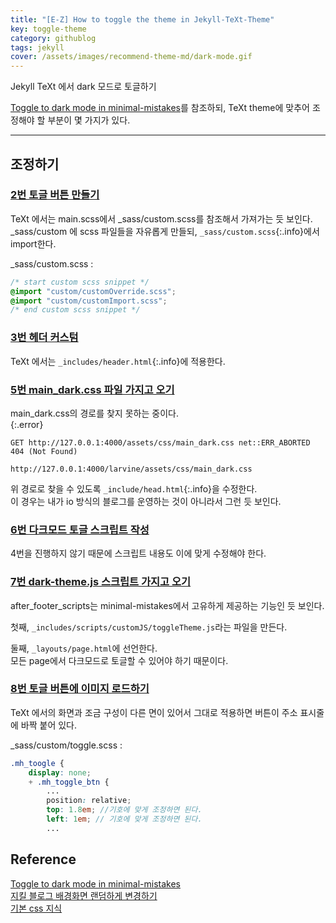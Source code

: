 ```yaml
---
title: "[E-Z] How to toggle the theme in Jekyll-TeXt-Theme"
key: toggle-theme
category: githublog
tags: jekyll
cover: /assets/images/recommend-theme-md/dark-mode.gif
---
```


Jekyll TeXt 에서 dark 모드로 토글하기
<!--more-->

[Toggle to dark mode in minimal-mistakes](https://etch-cure.github.io/blog/toggle-dark-mode/#--dark-themejs)를 참조하되, TeXt theme에 맞추어 조정해야 할 부분이 몇 가지가 있다.  

---
## 조정하기
### [2번 토글 버튼 만들기](https://etch-cure.github.io/blog/toggle-dark-mode/#2-%ED%86%A0%EA%B8%80-%EB%B2%84%ED%8A%BC-%EB%A7%8C%EB%93%A4%EA%B8%B0)
TeXt 에서는 main.scss에서 _sass/custom.scss를 참조해서 가져가는 듯 보인다.  
_sass/custom 에 scss 파일들을 자유롭게 만들되, `_sass/custom.scss`{:.info}에서 import한다.  

_sass/custom.scss
: 
```scss
/* start custom scss snippet */
@import "custom/customOverride.scss";
@import "custom/customImport.scss";
/* end custom scss snippet */
```

### [3번 헤더 커스텀](https://etch-cure.github.io/blog/toggle-dark-mode/#3-%ED%97%A4%EB%8D%94-%EC%BB%A4%EC%8A%A4%ED%85%80)
TeXt 에서는 `_includes/header.html`{:.info}에 적용한다.  

### [5번 main_dark.css 파일 가지고 오기](https://etch-cure.github.io/blog/toggle-dark-mode/#5-main_darkcss-%ED%8C%8C%EC%9D%BC-%EA%B0%80%EC%A7%80%EA%B3%A0-%EC%98%A4%EA%B8%B0)  
main_dark.css의 경로를 찾지 못하는 중이다.  
{:.error}

```console
GET http://127.0.0.1:4000/assets/css/main_dark.css net::ERR_ABORTED 404 (Not Found)
```

```
http://127.0.0.1:4000/larvine/assets/css/main_dark.css
```
위 경로로 찾을 수 있도록 `_include/head.html`{:.info}을 수정한다.  
이 경우는 내가 io 방식의 블로그를 운영하는 것이 아니라서 그런 듯 보인다.  


### [6번 다크모드 토글 스크립트 작성](https://etch-cure.github.io/blog/toggle-dark-mode/#6-%EB%8B%A4%ED%81%AC-%EB%AA%A8%EB%93%9C-%ED%86%A0%EA%B8%80-%EC%8A%A4%ED%81%AC%EB%A6%BD%ED%8A%B8-%EC%9E%91%EC%84%B1)
4번을 진행하지 않기 때문에 스크립트 내용도 이에 맞게 수정해야 한다.  


### [7번 dark-theme.js 스크립트 가지고 오기](https://etch-cure.github.io/blog/toggle-dark-mode/#7-dark-themejs-%EC%8A%A4%ED%81%AC%EB%A6%BD%ED%8A%B8-%EA%B0%80%EC%A7%80%EA%B3%A0-%EC%98%A4%EA%B8%B0)
after_footer_scripts는 minimal-mistakes에서 고유하게 제공하는 기능인 듯 보인다.  
      
  첫째, `_includes/scripts/customJS/toggleTheme.js`라는 파일을 만든다.  

  둘째, `_layouts/page.html`에 선언한다.  
모든 page에서 다크모드로 토글할 수 있어야 하기 때문이다.  


### [8번 토글 버튼에 이미지 로드하기](https://etch-cure.github.io/blog/toggle-dark-mode/#8-%ED%86%A0%EA%B8%80-%EB%B2%84%ED%8A%BC%EC%97%90-%EC%9D%B4%EB%AF%B8%EC%A7%80-%EB%A1%9C%EB%93%9C%ED%95%98%EA%B8%B0)
TeXt 에서의 화면과 조금 구성이 다른 면이 있어서 그대로 적용하면 버튼이 주소 표시줄에 바짝 붙어 있다.  

_sass/custom/toggle.scss
: 
```scss
.mh_toogle {
    display: none;
    + .mh_toggle_btn {
        ...
        position: relative;
        top: 1.8em; //기호에 맞게 조정하면 된다. 
        left: 1em; // 기호에 맞게 조정하면 된다. 
        ...
```

## Reference
[Toggle to dark mode in minimal-mistakes](https://etch-cure.github.io/blog/toggle-dark-mode/#--dark-themejs)  
[지킬 블로그 배경화면 랜덤하게 변경하기](https://syki66.github.io/blog/2020/02/20/random-header-background.html)  
[기본 css 지식](https://hianna.tistory.com/430)